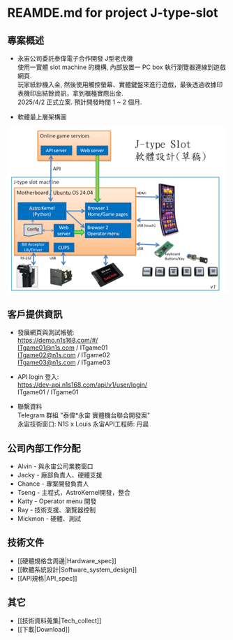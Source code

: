 # REAMDE.md for project J-type-slot

## 專案概述
- 永宙公司委託泰偉電子合作開發 J型老虎機  
  使用一實體 slot machine 的機構, 內部放置一 PC box 執行瀏覽器連線到遊戲網頁.  
  玩家紙鈔機入金, 然後使用觸控螢幕、實體鍵盤來進行遊戲，最後透過收據印表機印出結餘資訊，拿到櫃檯實際出金.  
  2025/4/2 正式立案. 預計開發時間 1 ~ 2 個月.

- 軟體最上層架構圖
<img src="https://github.com/Astro-RD2/J-type-slot/blob/main/Doc/Pictures/J-type%20Slot%20software%20diagram.png" width="600">

## 客戶提供資訊
- 發展網頁與測試帳號:  
  https://demo.n1s168.com/#/  
  ITgame01@n1s.com / ITgame01  
  ITgame02@n1s.com / ITgame02  
  ITgame03@n1s.com / ITgame03

- API login
  登入:  
    https://dev-api.n1s168.com/api/v1/user/login/  
    ITgame01 / ITgame01  

- 聯繫資料  
  Telegram 群組 "泰偉*永宙 實體機台聯合開發案"  
  永宙技術窗口: N1S x Louis
  永宙API工程師: 丹晨

## 公司內部工作分配
- Alvin - 與永宙公司業務窗口
- Jacky - 廠部負責人、硬體支援
- Chance - 專案開發負責人
- Tseng - 主程式，AstroKernel開發，整合
- Katty - Operator menu 開發
- Ray - 技術支援、瀏覽器控制
- Mickmon - 硬體、測試

## 技術文件
- [[硬體規格含周邊|Hardware_spec]]
- [[軟體系統設計|Software_system_design]]
- [[API規格|API_spec]]

## 其它
- [[技術資料蒐集|Tech_collect]]
- [[下載|Download]]





